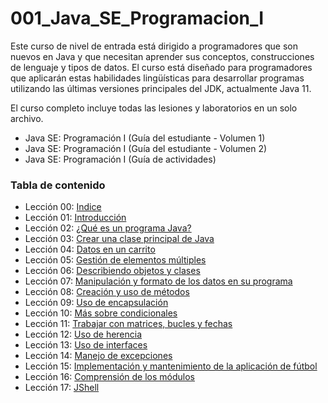 # 001_Java_SE_Programacion_I

Este curso de nivel de entrada está dirigido a programadores que son nuevos en Java y que necesitan aprender sus conceptos, construcciones de lenguaje y tipos de datos. El curso está diseñado para programadores que aplicarán estas habilidades lingüísticas para desarrollar programas utilizando las últimas versiones principales del JDK, actualmente Java 11.

El curso completo incluye todas las lesiones y laboratorios en un solo archivo.

* Java SE: Programación I (Guía del estudiante - Volumen 1) 
* Java SE: Programación I (Guía del estudiante - Volumen 2) 
* Java SE: Programación I (Guía de actividades) 

### Tabla de contenido

* Lección 00: [Indice]()
* Lección 01: [Introducción]()
* Lección 02: [¿Qué es un programa Java?]()
* Lección 03: [Crear una clase principal de Java]()
* Lección 04: [Datos en un carrito]()
* Lección 05: [Gestión de elementos múltiples]()
* Lección 06: [Describiendo objetos y clases]()
* Lección 07: [Manipulación y formato de los datos en su programa]()
* Lección 08: [Creación y uso de métodos]()
* Lección 09: [Uso de encapsulación]()
* Lección 10: [Más sobre condicionales]()
* Lección 11: [Trabajar con matrices, bucles y fechas]()
* Lección 12: [Uso de herencia]()
* Lección 13: [Uso de interfaces]()
* Lección 14: [Manejo de excepciones]()
* Lección 15: [Implementación y mantenimiento de la aplicación de fútbol]()
* Lección 16: [Comprensión de los módulos]()
* Lección 17: [JShell]()
 

